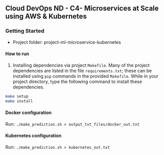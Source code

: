 ## Cloud DevOps ND - C4- Microservices at Scale using AWS & Kubernetes

### Getting Started

- Project folder: project-ml-microservice-kubernetes

#### How to run

1. Installing dependencies via project `Makefile`. Many of the project dependencies are listed in the
   file `requirements.txt`; these can be installed using `pip` commands in the provided `Makefile`. While in your
   project directory, type the following command to install these dependencies.

```bash
make setup
make install
```

#### Docker configuration

Run: `./make_prediction.sh > output_txt_files/docker_out.txt`

#### Kubernetes configuration

Run: `./make_prediction.sh > kubernetes_out.txt`